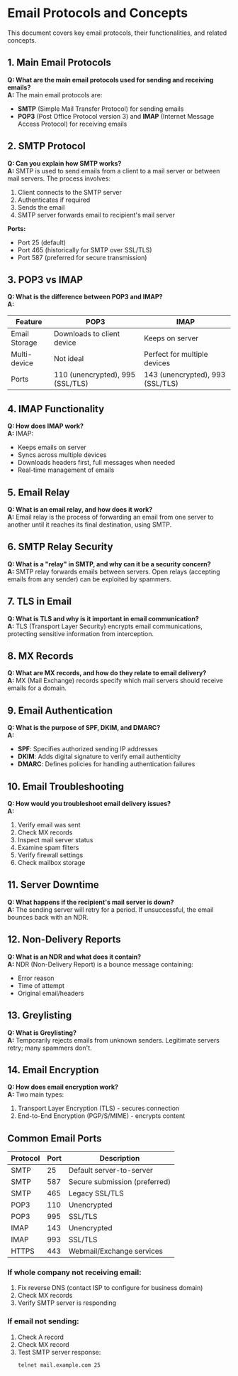 # Email Protocols and Concepts

This document covers key email protocols, their functionalities, and related concepts.

## 1. Main Email Protocols

**Q: What are the main email protocols used for sending and receiving emails?**  
**A:** The main email protocols are:
- **SMTP** (Simple Mail Transfer Protocol) for sending emails
- **POP3** (Post Office Protocol version 3) and **IMAP** (Internet Message Access Protocol) for receiving emails

## 2. SMTP Protocol

**Q: Can you explain how SMTP works?**  
**A:** SMTP is used to send emails from a client to a mail server or between mail servers. The process involves:
1. Client connects to the SMTP server
2. Authenticates if required
3. Sends the email
4. SMTP server forwards email to recipient's mail server

**Ports:**
- Port 25 (default)
- Port 465 (historically for SMTP over SSL/TLS)
- Port 587 (preferred for secure transmission)

## 3. POP3 vs IMAP

**Q: What is the difference between POP3 and IMAP?**  
**A:**

| Feature | POP3 | IMAP |
|---------|------|------|
| Email Storage | Downloads to client device | Keeps on server |
| Multi-device | Not ideal | Perfect for multiple devices |
| Ports | 110 (unencrypted), 995 (SSL/TLS) | 143 (unencrypted), 993 (SSL/TLS) |

## 4. IMAP Functionality

**Q: How does IMAP work?**  
**A:** IMAP:
- Keeps emails on server
- Syncs across multiple devices
- Downloads headers first, full messages when needed
- Real-time management of emails

## 5. Email Relay

**Q: What is an email relay, and how does it work?**  
**A:** Email relay is the process of forwarding an email from one server to another until it reaches its final destination, using SMTP.

## 6. SMTP Relay Security

**Q: What is a "relay" in SMTP, and why can it be a security concern?**  
**A:** SMTP relay forwards emails between servers. Open relays (accepting emails from any sender) can be exploited by spammers.

## 7. TLS in Email

**Q: What is TLS and why is it important in email communication?**  
**A:** TLS (Transport Layer Security) encrypts email communications, protecting sensitive information from interception.

## 8. MX Records

**Q: What are MX records, and how do they relate to email delivery?**  
**A:** MX (Mail Exchange) records specify which mail servers should receive emails for a domain.

## 9. Email Authentication

**Q: What is the purpose of SPF, DKIM, and DMARC?**  
**A:**
- **SPF**: Specifies authorized sending IP addresses
- **DKIM**: Adds digital signature to verify email authenticity
- **DMARC**: Defines policies for handling authentication failures

## 10. Email Troubleshooting

**Q: How would you troubleshoot email delivery issues?**  
**A:**
1. Verify email was sent
2. Check MX records
3. Inspect mail server status
4. Examine spam filters
5. Verify firewall settings
6. Check mailbox storage

## 11. Server Downtime

**Q: What happens if the recipient's mail server is down?**  
**A:** The sending server will retry for a period. If unsuccessful, the email bounces back with an NDR.

## 12. Non-Delivery Reports

**Q: What is an NDR and what does it contain?**  
**A:** NDR (Non-Delivery Report) is a bounce message containing:
- Error reason
- Time of attempt
- Original email/headers

## 13. Greylisting

**Q: What is Greylisting?**  
**A:** Temporarily rejects emails from unknown senders. Legitimate servers retry; many spammers don't.

## 14. Email Encryption

**Q: How does email encryption work?**  
**A:** Two main types:
1. Transport Layer Encryption (TLS) - secures connection
2. End-to-End Encryption (PGP/S/MIME) - encrypts content

## Common Email Ports

| Protocol | Port | Description |
|----------|------|-------------|
| SMTP | 25 | Default server-to-server |
| SMTP | 587 | Secure submission (preferred) |
| SMTP | 465 | Legacy SSL/TLS |
| POP3 | 110 | Unencrypted |
| POP3 | 995 | SSL/TLS |
| IMAP | 143 | Unencrypted |
| IMAP | 993 | SSL/TLS |
| HTTPS | 443 | Webmail/Exchange services |

### If whole company not receiving email:
1. Fix reverse DNS (contact ISP to configure for business domain)
2. Check MX records
3. Verify SMTP server is responding

### If email not sending:
1. Check A record
2. Check MX record
3. Test SMTP server response:
   ```bash
   telnet mail.example.com 25
